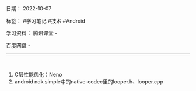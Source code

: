 日期： 2022-10-07

标签： #学习笔记 #技术 #Android 

学习资料： 
腾讯课堂 - 

百度网盘 - 

---
<br>

1. C层性能优化：Neno
2. android ndk simple中的native-codec里的looper.h、looper.cpp
